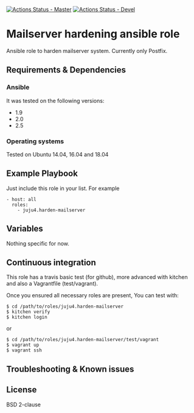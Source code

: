 [![Actions Status - Master](https://github.com/juju4/ansible-harden-mailserver/workflows/AnsibleCI/badge.svg)](https://github.com/juju4/ansible-harden-mailserver/actions?query=branch%3Amaster)
[![Actions Status - Devel](https://github.com/juju4/ansible-harden-mailserver/workflows/AnsibleCI/badge.svg?branch=devel)](https://github.com/juju4/ansible-harden-mailserver/actions?query=branch%3Adevel)

# Mailserver hardening ansible role

Ansible role to harden mailserver system.
Currently only Postfix.

## Requirements & Dependencies

### Ansible
It was tested on the following versions:
 * 1.9
 * 2.0
 * 2.5

### Operating systems

Tested on Ubuntu 14.04, 16.04 and 18.04

## Example Playbook

Just include this role in your list.
For example

```
- host: all
  roles:
    - juju4.harden-mailserver
```

## Variables

Nothing specific for now.

## Continuous integration

This role has a travis basic test (for github), more advanced with kitchen and also a Vagrantfile (test/vagrant).

Once you ensured all necessary roles are present, You can test with:
```
$ cd /path/to/roles/juju4.harden-mailserver
$ kitchen verify
$ kitchen login
```
or
```
$ cd /path/to/roles/juju4.harden-mailserver/test/vagrant
$ vagrant up
$ vagrant ssh
```

## Troubleshooting & Known issues


## License

BSD 2-clause

